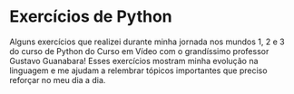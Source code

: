 # Exercícios de Python 

Alguns exercícios que realizei durante minha jornada nos mundos 1, 2 e 3 do curso de Python do Curso em Vídeo com o grandíssimo professor Gustavo Guanabara! Esses exercícios mostram minha evolução na linguagem e me ajudam a relembrar tópicos importantes que preciso reforçar no meu dia a dia.
